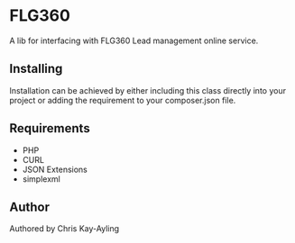FLG360
===

A lib for interfacing with FLG360 Lead management online service.

## Installing

Installation can be achieved by either including this class directly into your project or adding the requirement 
to your composer.json file.

## Requirements

* PHP
* CURL
* JSON Extensions
* simplexml

## Author

Authored by Chris Kay-Ayling


